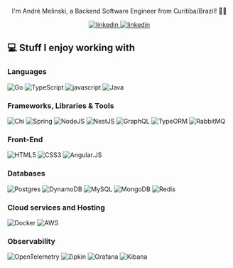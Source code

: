 <!-- markdownlint-disable MD033 MD041 -->
<p align="center">
  <p align="center">I'm André Melinski, a Backend Software Engineer from Curitiba/Brazil! 👋🏽</p>
</p>

<p align="center">
  <a href="https://matheus.me" target="_blank">
    <img src="https://img.shields.io/badge/Website-333?style=flat-square&logoColor=white" alt="linkedin">
  </a>
  <a href="[https://linkedin.com/in/mathcale](https://www.linkedin.com/in/andr%C3%A9-melinski-aab0b6138/)" target="_blank">
    <img src="https://img.shields.io/badge/LinkedIn-%230077B5.svg?style=flat-square&logo=linkedin&logoColor=white" alt="linkedin">
  </a>
</p>

## 💻 Stuff I enjoy working with

### Languages
![Go](https://img.shields.io/badge/Go-%2300ADD8.svg?style=flat-square&logo=go&logoColor=white) ![TypeScript](https://img.shields.io/badge/TypeScript-%23007ACC.svg?style=flat-square&logo=typescript&logoColor=white) ![javascript](https://img.shields.io/badge/javascript-%23339933.svg?style=flat-square&logo=javascript&logoColor=%23F7DF1E) ![Java](https://img.shields.io/badge/Java-%23ED8B00.svg?style=flat-square&logo=openjdk&logoColor=white)

### Frameworks, Libraries & Tools

![Chi](https://img.shields.io/badge/Chi-40B5A4?style=flat-square&logo=go&logoColor=white) ![Spring](https://img.shields.io/badge/Spring-%236DB33F.svg?style=flat-square&logo=spring&logoColor=white) ![NodeJS](https://img.shields.io/badge/NodeJS-%23339933.svg?style=flat-square&logo=node.js&logoColor=white) ![NestJS](https://img.shields.io/badge/NestJS-%23E0234E.svg?style=flat-square&logo=nestjs&logoColor=white) ![GraphQL](https://img.shields.io/badge/GraphQL-E10098?style=flat-square&logo=graphql&logoColor=white) ![TypeORM](https://img.shields.io/badge/TypeORM-FF0901?style=flat-square&logo=typeorm&logoColor=white) ![RabbitMQ](https://img.shields.io/badge/rabbitmq-FF6600?style=for-the-badge&logo=rabbitmq&logoColor=white)

### Front-End

![HTML5](https://img.shields.io/badge/HTML-%23E34F26.svg?style=flat-square&logo=html5&logoColor=white) ![CSS3](https://img.shields.io/badge/CSS-%231572B6.svg?style=flat-square&logo=css3&logoColor=white) ![Angular.JS](https://img.shields.io/badge/NextJS-black?style=flat-square&logo=next.js&logoColor=white)

### Databases

![Postgres](https://img.shields.io/badge/Postgres-%23316192.svg?style=flat-square&logo=postgresql&logoColor=white) ![DynamoDB](https://img.shields.io/badge/DynamoDB-4053D6?style=flat-square&logo=Amazon%20DynamoDB&logoColor=white) ![MySQL](https://img.shields.io/badge/MySQL-4479A1.svg?style=flat-square&logo=mysql&logoColor=white) ![MongoDB](https://img.shields.io/badge/MongoDB-%234ea94b.svg?style=flat-square&logo=mongodb&logoColor=white) ![Redis](https://img.shields.io/badge/angular.js-%23E23237.…tyle=for-the-badge&logo=angularjs&logoColor=white)

### Cloud services and Hosting

![Docker](https://img.shields.io/badge/Docker-%230db7ed.svg?style=flat-square&logo=docker&logoColor=white) ![AWS](https://img.shields.io/badge/AWS-%23FF9900.svg?style=flat-square&logo=amazonwebservices&logoColor=white) 


### Observability

![OpenTelemetry](https://img.shields.io/badge/OpenTelemetry-472BF2?style=flat-square&logo=opentelemetry&logoColor=white) ![Zipkin](https://img.shields.io/badge/Zipkin-FF9900?style=flat-square&logo=apache&logoColor=white) ![Grafana](https://img.shields.io/badge/Grafana-F46800?style=flat-square&logo=grafana&logoColor=white) ![Kibana](https://img.shields.io/badge/Kibana-005571?style=flat-square&logo=elastic&logoColor=white) 


<!-- (partially) Created with GPRM ( https://gprm.itsvg.in ) -->
